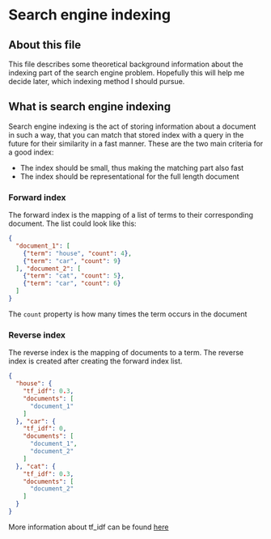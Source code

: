 # Search engine indexing
## About this file
This file describes some theoretical background information about the indexing part of the search engine problem.
Hopefully this will help me decide later, which indexing method I should pursue.

## What is search engine indexing
Search engine indexing is the act of storing information about a document in such a way, that you can match that stored index with a query in the future for their similarity in a fast manner.
These are the two main criteria for a good index:
- The index should be small, thus making the matching part also fast
- The index should be representational for the full length document

### Forward index
The forward index is the mapping of a list of terms to their corresponding document. The list could look like this: 
```json
{
  "document_1": [
    {"term": "house", "count": 4},
    {"term": "car", "count": 9}
  ], "document_2": [
    {"term": "cat", "count": 5},
    {"term": "car", "count": 6}
  ]
}
```
The `count` property is how many times the term occurs in the document

### Reverse index
The reverse index is the mapping of documents to a term. The reverse index is created after creating the forward index list. 
```json
{
  "house": {
    "tf_idf": 0.3,
    "documents": [
      "document_1"
    ]
  }, "car": {
    "tf_idf": 0,
    "documents": [
      "document_1",
      "document_2"
    ]
  }, "cat": {
    "tf_idf": 0.3,
    "documents": [
      "document_2"
    ]
  }
}
```

More information about tf_idf can be found [here](https://github.com/fabianbaechli/sentiment_classification_with_tf/blob/master/sentiment_classification_with_tf/documentation/about_text_mining.md#idf)
